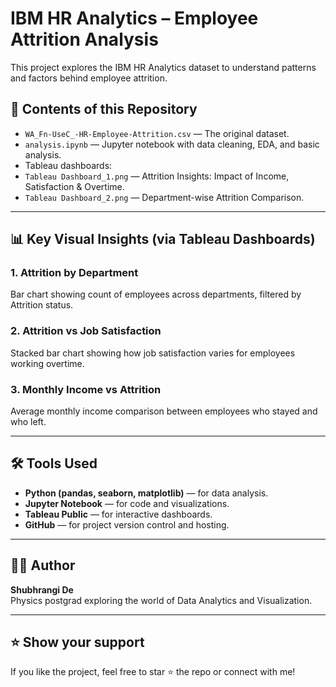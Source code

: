 # IBM HR Analytics – Employee Attrition Analysis

This project explores the IBM HR Analytics dataset to understand patterns and factors behind employee attrition.

## 📁 Contents of this Repository

- `WA_Fn-UseC_-HR-Employee-Attrition.csv` — The original dataset.
- `analysis.ipynb` — Jupyter notebook with data cleaning, EDA, and basic analysis.
- Tableau dashboards:
 - `Tableau Dashboard_1.png` —  Attrition Insights: Impact of Income, Satisfaction & Overtime.
 - `Tableau Dashboard_2.png` —  Department-wise Attrition Comparison.

---

## 📊 Key Visual Insights (via Tableau Dashboards)

### 1. **Attrition by Department**
Bar chart showing count of employees across departments, filtered by Attrition status.

### 2. **Attrition vs Job Satisfaction**
Stacked bar chart showing how job satisfaction varies for employees working overtime.

### 3. **Monthly Income vs Attrition**
Average monthly income comparison between employees who stayed and who left.

---

## 🛠 Tools Used
- **Python (pandas, seaborn, matplotlib)** — for data analysis.
- **Jupyter Notebook** — for code and visualizations.
- **Tableau Public** — for interactive dashboards.
- **GitHub** — for project version control and hosting.

---

## 🙋‍♀️ Author

**Shubhrangi De**  
Physics postgrad exploring the world of Data Analytics and Visualization.  

---

## ⭐️ Show your support

If you like the project, feel free to star ⭐ the repo or connect with me!
